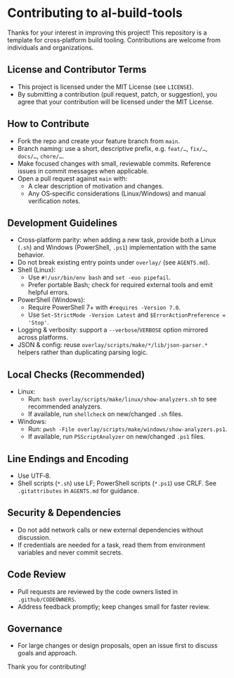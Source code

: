 Contributing to al-build-tools
================================

Thanks for your interest in improving this project! This repository is a template for cross‑platform build tooling. Contributions are welcome from individuals and organizations.

License and Contributor Terms
-----------------------------
- This project is licensed under the MIT License (see `LICENSE`).
- By submitting a contribution (pull request, patch, or suggestion), you agree that your contribution will be licensed under the MIT License.

How to Contribute
-----------------
- Fork the repo and create your feature branch from `main`.
- Branch naming: use a short, descriptive prefix, e.g. `feat/…`, `fix/…`, `docs/…`, `chore/…`.
- Make focused changes with small, reviewable commits. Reference issues in commit messages when applicable.
- Open a pull request against `main` with:
  - A clear description of motivation and changes.
  - Any OS‑specific considerations (Linux/Windows) and manual verification notes.

Development Guidelines
----------------------
- Cross‑platform parity: when adding a new task, provide both a Linux (`.sh`) and Windows (PowerShell, `.ps1`) implementation with the same behavior.
- Do not break existing entry points under `overlay/` (see `AGENTS.md`).
- Shell (Linux):
  - Use `#!/usr/bin/env bash` and `set -euo pipefail`.
  - Prefer portable Bash; check for required external tools and emit helpful errors.
- PowerShell (Windows):
  - Require PowerShell 7+ with `#requires -Version 7.0`.
  - Use `Set-StrictMode -Version Latest` and `$ErrorActionPreference = 'Stop'`.
- Logging & verbosity: support a `--verbose`/`VERBOSE` option mirrored across platforms.
- JSON & config: reuse `overlay/scripts/make/*/lib/json-parser.*` helpers rather than duplicating parsing logic.

Local Checks (Recommended)
--------------------------
- Linux:
  - Run: `bash overlay/scripts/make/linux/show-analyzers.sh` to see recommended analyzers.
  - If available, run `shellcheck` on new/changed `.sh` files.
- Windows:
  - Run: `pwsh -File overlay/scripts/make/windows/show-analyzers.ps1`.
  - If available, run `PSScriptAnalyzer` on new/changed `.ps1` files.

Line Endings and Encoding
-------------------------
- Use UTF‑8.
- Shell scripts (`*.sh`) use LF; PowerShell scripts (`*.ps1`) use CRLF. See `.gitattributes` in `AGENTS.md` for guidance.

Security & Dependencies
-----------------------
- Do not add network calls or new external dependencies without discussion.
- If credentials are needed for a task, read them from environment variables and never commit secrets.

Code Review
-----------
- Pull requests are reviewed by the code owners listed in `.github/CODEOWNERS`.
- Address feedback promptly; keep changes small for faster review.

Governance
----------
- For large changes or design proposals, open an issue first to discuss goals and approach.

Thank you for contributing!

